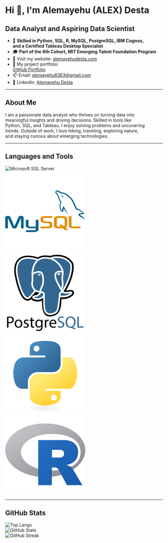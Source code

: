 # Hi 👋, I'm Alemayehu (ALEX) Desta

## Data Analyst and Aspiring Data Scientist  

- 🌱 **Skilled in Python, SQL, R, MySQL, PostgreSQL, IBM Cognos,**  
  **and a Certified Tableau Desktop Specialist**
- 🎓 **Part of the 6th Cohort, MIT Emerging Talent Foundation Program**
- 📝 Visit my website: [alemayehudesta.com](https://alemayehudesta.com)  
- 📝 My project portfolio:  
  [GitHub Portfolio](https://github.com/Alemayehu-Desta/Alemayehu-Desta.github.io)  
- 📫 Email: [alemayehu8363@gmail.com](mailto:alemayehu8363@gmail.com)  
- 🔗 LinkedIn: [Alemayehu Desta](https://www.linkedin.com/in/alemayehu-desta/)

---

## About Me  

I am a passionate data analyst who thrives on turning data into  
meaningful insights and driving decisions. Skilled in tools like  
Python, SQL, and Tableau, I enjoy solving problems and uncovering  
trends. Outside of work, I love hiking, traveling, exploring nature,  
and staying curious about emerging technologies.

---

## Languages and Tools  

![Microsoft SQL Server](https://www.svgrepo.com/show/303229/microsoft-sql-server-logo.svg)  
![MySQL](https://raw.githubusercontent.com/devicons/devicon/master/icons/mysql/mysql-original-wordmark.svg)  
![PostgreSQL](https://raw.githubusercontent.com/devicons/devicon/master/icons/postgresql/postgresql-original-wordmark.svg)  
![Python](https://raw.githubusercontent.com/devicons/devicon/master/icons/python/python-original.svg)  
![R](https://raw.githubusercontent.com/devicons/devicon/master/icons/r/r-original.svg)

---

## GitHub Stats  

![Top Langs](https://github-readme-stats.vercel.app/api/top-langs?username=alemayehu-desta&show_icons=true&locale=en&layout=compact)  
![GitHub Stats](https://github-readme-stats.vercel.app/api?username=alemayehu-desta&show_icons=true&locale=en)  
![GitHub Streak](https://github-readme-streak-stats.herokuapp.com/?user=alemayehu-desta)

